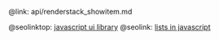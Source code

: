 @link: api/renderstack_showitem.md

@seolinktop: [javascript ui library](https://webix.com)
@seolink: [lists in javascript](https://webix.com/widget/list/)